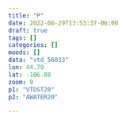 ```yaml
---
title: "P"
date: 2022-06-29T13:53:37-06:00
draft: true
tags: []
categories: []
moods: []
data: "vtd_56033" 
lon: 44.79
lat: -106.88
zoom: 9
p1: "VTDST20"
p2: "AWATER20"

---
```


